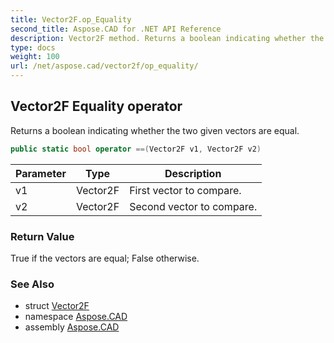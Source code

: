 ```yaml
---
title: Vector2F.op_Equality
second_title: Aspose.CAD for .NET API Reference
description: Vector2F method. Returns a boolean indicating whether the two given vectors are equal
type: docs
weight: 100
url: /net/aspose.cad/vector2f/op_equality/
---
```

## Vector2F Equality operator

Returns a boolean indicating whether the two given vectors are equal.

```csharp
public static bool operator ==(Vector2F v1, Vector2F v2)
```

| Parameter | Type | Description |
| --- | --- | --- |
| v1 | Vector2F | First vector to compare. |
| v2 | Vector2F | Second vector to compare. |

### Return Value

True if the vectors are equal; False otherwise.

### See Also

* struct [Vector2F](../)
* namespace [Aspose.CAD](../../../aspose.cad/)
* assembly [Aspose.CAD](../../../)


